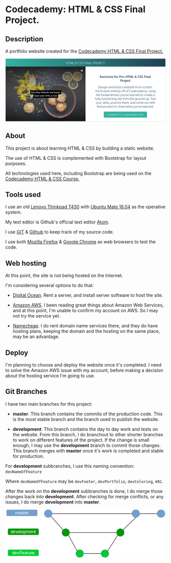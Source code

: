 # Codecademy: HTML &amp; CSS Final Project.
## Description
A portfolio website created for the [Codecademy HTML &amp; CSS Final Project.](https://www.codecademy.com/learn/web)

![html-css-final-project](https://github.com/RicardoEscobar/portfolio/blob/development/img/html-css-final-project.png?raw=true)

## About

This project is about learning HTML &amp; CSS by building a static website.

The use of HTML &amp; CSS is complemented with Bootstrap for layout purposes.

All technologies used here, including Bootstrap are being used on the [Codecademy HTML &amp; CSS Course.](https://www.codecademy.com/learn/web)

## Tools used

I use an old [Lenovo Thinkpad T430](https://www.amazon.com/Lenovo-Thinkpad-T430-Certified-Refurbished/dp/B01BPEM714/ref=sr_1_3?ie=UTF8&qid=1465402220&sr=8-3&keywords=lenovo+thinkpad+t430) with [Ubuntu Mate 16.04](https://ubuntu-mate.org/download/) as the operative system.

My text editor is Github's official text editor [Atom](https://atom.io/).

I use [GIT](https://git-scm.com/downloads) &amp; [Github](https://github.com/) to keep track of my source code.

I use both [Mozilla Firefox](https://www.mozilla.org/en-US/firefox/new/) &amp; [Google Chrome](https://www.google.com/chrome/) as web browsers to test the code.

## Web hosting

At this point, the site is not being hosted on the Internet.

I'm considering several options to do that:

- [Digital Ocean](https://www.digitalocean.com/). Rent a server, and install server software to host the site.

- [Amazon AWS](https://aws.amazon.com/). I been reading great things about Amazon Web Services, and at this point, I'm unable to confirm my account on AWS. So I may not try the service yet.

- [Namecheap](https://www.namecheap.com/). I do rent domain name services there, and they do have hosting plans, keeping the domain and the hosting on the same place, may be an advantage.

## Deploy

I'm planning to choose and deploy the website once it's completed. I need to solve the Amazon AWS issue with my account, before making a decision about the hosting service I'm going to use.

## Git Branches

I have two main branches for this project:

- __master__. This branch contains the commits of the production code. This is the most stable branch and the branch used to publish the website.

- __development__. This branch contains the day to day work and tests on the website. From this branch, I do branchout to other shorter branches to work on different features of the project. If the change is small enough, I may use the __development__ branch to commit those changes. This branch merges with __master__ once it's work is completed and stable for production.

For __development__ subbranches, I use this naming convention: `devNameOfFeature`

Where `devNameOfFeature` may be `devFooter`, `devPortfolio`, `devColoring`, etc.

After the work on the __development__ subbranches is done, I do merge those changes back into __development__. After checking for merge conflicts, or any issues, I do merge __development__ into __master__.

![git-branching](https://github.com/RicardoEscobar/portfolio/blob/development/img/git-branching.png?raw=true)
